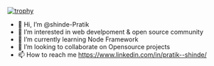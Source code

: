 [![trophy](https://github-profile-trophy.vercel.app/?username=shinde-Pratik)](https://github.com/ryo-ma/github-profile-trophy)


- 👋 Hi, I’m @shinde-Pratik
- 👀 I’m interested in web develpoment & open source community
- 🌱 I’m currently learning Node Framework
- 💞️ I’m looking to collaborate on Opensource projects
- 📫 How to reach me https://www.linkedin.com/in/pratik--shinde/

<!---
shinde-Pratik/shinde-Pratik is a ✨ special ✨ repository because its `README.md` (this file) appears on your GitHub profile.
You can click the Preview link to take a look at your changes.
--->
